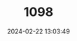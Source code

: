 ---
title: "1098"
category: "Ambystoma californiense"
draft: false
date: 2024-02-22 13:03:49
languages:
  English: ["California Tiger Salamander"]
---